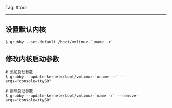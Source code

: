 Tag: #tool 

---

## 设置默认内核

```shell
$ grubby --set-default /boot/vmlinuz-`uname -r`
```

## 修改内核启动参数

```shell
# 添加启动参数
$ grubby --update-kernel=/boot/vmlinuz-`uname -r` --args="console=ttyS0"
```

```shell
# 删除启动参数
$ grubby --update-kernel=/boot/vmlinuz-`name -r` --remove-args="console=ttyS0"
```